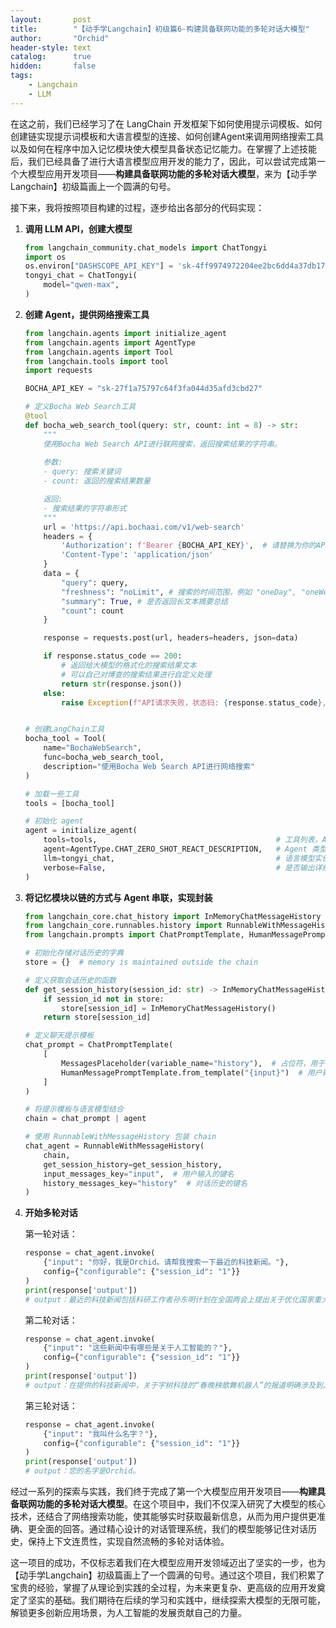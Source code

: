 ```yaml
---
layout:       post
title:        "【动手学Langchain】初级篇6-构建具备联网功能的多轮对话大模型"
author:       "Orchid"
header-style: text
catalog:      true
hidden:       false
tags:
    - Langchain
    - LLM
---
```


在这之前，我们已经学习了在 LangChain 开发框架下如何使用提示词模板、如何创建链实现提示词模板和大语言模型的连接、如何创建Agent来调用网络搜索工具以及如何在程序中加入记忆模块使大模型具备状态记忆能力。在掌握了上述技能后，我们已经具备了进行大语言模型应用开发的能力了，因此，可以尝试完成第一个大模型应用开发项目——**构建具备联网功能的多轮对话大模型**，来为【动手学Langchain】初级篇画上一个圆满的句号。

接下来，我将按照项目构建的过程，逐步给出各部分的代码实现：

1. **调用 LLM API，创建大模型**

   ```python
   from langchain_community.chat_models import ChatTongyi
   import os
   os.environ["DASHSCOPE_API_KEY"] = 'sk-4ff9974972204ee2bc6dd4a37db173f7'
   tongyi_chat = ChatTongyi(
       model="qwen-max",
   )
   ```

2. **创建 Agent，提供网络搜索工具**

   ```python
   from langchain.agents import initialize_agent
   from langchain.agents import AgentType
   from langchain.agents import Tool
   from langchain.tools import tool
   import requests
   
   BOCHA_API_KEY = "sk-27f1a75797c64f3fa044d35afd3cbd27"
   
   # 定义Bocha Web Search工具
   @tool
   def bocha_web_search_tool(query: str, count: int = 8) -> str:
       """
       使用Bocha Web Search API进行联网搜索，返回搜索结果的字符串。
       
       参数:
       - query: 搜索关键词
       - count: 返回的搜索结果数量
   
       返回:
       - 搜索结果的字符串形式
       """
       url = 'https://api.bochaai.com/v1/web-search'
       headers = {
           'Authorization': f'Bearer {BOCHA_API_KEY}',  # 请替换为你的API密钥
           'Content-Type': 'application/json'
       }
       data = {
           "query": query,
           "freshness": "noLimit", # 搜索的时间范围，例如 "oneDay", "oneWeek", "oneMonth", "oneYear", "noLimit"
           "summary": True, # 是否返回长文本摘要总结
           "count": count
       }
   
       response = requests.post(url, headers=headers, json=data)
   
       if response.status_code == 200:
           # 返回给大模型的格式化的搜索结果文本
           # 可以自己对博查的搜索结果进行自定义处理
           return str(response.json())
       else:
           raise Exception(f"API请求失败，状态码: {response.status_code}, 错误信息: {response.text}")
   
   
   # 创建LangChain工具
   bocha_tool = Tool(
       name="BochaWebSearch",
       func=bocha_web_search_tool,
       description="使用Bocha Web Search API进行网络搜索"
   )
   
   # 加载一些工具
   tools = [bocha_tool]
   
   # 初始化 agent
   agent = initialize_agent(
       tools=tools,                                        # 工具列表，Agent 可以调用的工具。
       agent=AgentType.CHAT_ZERO_SHOT_REACT_DESCRIPTION,   # Agent 类型，决定了 Agent 的行为模式。
       llm=tongyi_chat,                                    # 语言模型实例，用于任务解析和生成。
       verbose=False,                                      # 是否输出详细的日志信息，用于调试。
   )
   ```

3. **将记忆模块以链的方式与 Agent 串联，实现封装**

   ```python
   from langchain_core.chat_history import InMemoryChatMessageHistory
   from langchain_core.runnables.history import RunnableWithMessageHistory
   from langchain.prompts import ChatPromptTemplate, HumanMessagePromptTemplate, MessagesPlaceholder
   
   # 初始化存储对话历史的字典
   store = {}  # memory is maintained outside the chain
   
   # 定义获取会话历史的函数
   def get_session_history(session_id: str) -> InMemoryChatMessageHistory:
       if session_id not in store:
           store[session_id] = InMemoryChatMessageHistory()
       return store[session_id]
   
   # 定义聊天提示模板
   chat_prompt = ChatPromptTemplate(
       [
           MessagesPlaceholder(variable_name="history"),  # 占位符，用于插入对话历史
           HumanMessagePromptTemplate.from_template("{input}")  # 用户输入
       ]
   )
   
   # 将提示模板与语言模型结合
   chain = chat_prompt | agent
   
   # 使用 RunnableWithMessageHistory 包装 chain
   chat_agent = RunnableWithMessageHistory(
       chain,
       get_session_history=get_session_history,
       input_messages_key="input",  # 用户输入的键名
       history_messages_key="history"  # 对话历史的键名
   )
   ```

4. **开始多轮对话**

   第一轮对话：

   ```python
   response = chat_agent.invoke(
       {"input": "你好，我是Orchid。请帮我搜索一下最近的科技新闻。"},
       config={"configurable": {"session_id": "1"}}
   )
   print(response['output'])
   # output：最近的科技新闻包括科研工作者孙东明计划在全国两会上提出关于优化国家重大科技专项的建议；宇树科技为其“春晚秧歌舞机器人”申请了商标，并预测未来四足机器人的价格可能会大幅降低至三四千元；我国科学家通过干细胞再生疗法实现了对1型糖尿病的功能性治愈；以及在民营企业座谈会上多位企业家分享了对于科技创新未来的展望等。
   ```

   第二轮对话：

   ```python
   response = chat_agent.invoke(
       {"input": "这些新闻中有哪些是关于人工智能的？"},
       config={"configurable": {"session_id": "1"}}
   )
   print(response['output'])
   # output：在提供的科技新闻中，关于宇树科技的“春晚秧歌舞机器人”的报道明确涉及到人工智能技术的应用，包括但不限于360°全景深度感知技术、多智能体协同规划、高精度3D激光SLAM自主定位和导航等功能。而民营企业座谈会上企业家们对科技创新未来的展望虽然未具体提及人工智能项目，但考虑到AI在科技创新中的重要地位，这部分讨论很可能也涵盖了对未来AI发展趋势的看法。
   ```

   第三轮对话：

   ```python
   response = chat_agent.invoke(
       {"input": "我叫什么名字？"},
       config={"configurable": {"session_id": "1"}}
   )
   print(response['output'])
   # output：您的名字是Orchid。
   ```

经过一系列的探索与实践，我们终于完成了第一个大模型应用开发项目——**构建具备联网功能的多轮对话大模型**。在这个项目中，我们不仅深入研究了大模型的核心技术，还结合了网络搜索功能，使其能够实时获取最新信息，从而为用户提供更准确、更全面的回答。通过精心设计的对话管理系统，我们的模型能够记住对话历史，保持上下文连贯性，实现自然流畅的多轮对话体验。

这一项目的成功，不仅标志着我们在大模型应用开发领域迈出了坚实的一步，也为【动手学Langchain】初级篇画上了一个圆满的句号。通过这个项目，我们积累了宝贵的经验，掌握了从理论到实践的全过程，为未来更复杂、更高级的应用开发奠定了坚实的基础。我们期待在后续的学习和实践中，继续探索大模型的无限可能，解锁更多创新应用场景，为人工智能的发展贡献自己的力量。